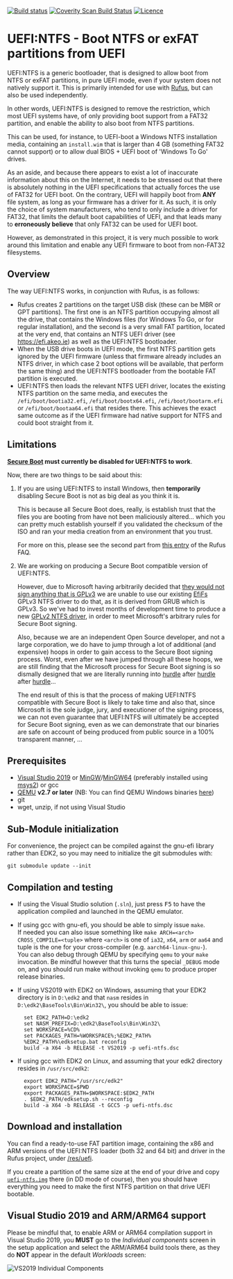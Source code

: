 [![Build status](https://img.shields.io/github/workflow/status/pbatard/uefi-ntfs/Windows%20%28MSVC%20with%20gnu-efi%29%20build.svg?style=flat-square)](https://github.com/pbatard/uefi-ntfs/actions)
[![Coverity Scan Build Status](https://img.shields.io/coverity/scan/23361.svg?style=flat-square)](https://scan.coverity.com/projects/pbatard-uefi-ntfs)
[![Licence](https://img.shields.io/badge/license-GPLv2-blue.svg?style=flat-square)](https://www.gnu.org/licenses/gpl-2.0.en.html)

UEFI:NTFS - Boot NTFS or exFAT partitions from UEFI
===================================================

UEFI:NTFS is a generic bootloader, that is designed to allow boot from NTFS or
exFAT partitions, in pure UEFI mode, even if your system does not natively
support it.
This is primarily intended for use with [Rufus](https://rufus.ie), but can also
be used independently.

In other words, UEFI:NTFS is designed to remove the restriction, which most
UEFI systems have, of only providing boot support from a FAT32 partition, and
enable the ability to also boot from NTFS partitions.

This can be used, for instance, to UEFI-boot a Windows NTFS installation media,
containing an `install.wim` that is larger than 4 GB (something FAT32 cannot
support) or to allow dual BIOS + UEFI boot of 'Windows To Go' drives.

As an aside, and because there appears to exist a lot of inaccurate information
about this on the Internet, it needs to be stressed out that there is absolutely
nothing in the UEFI specifications that actually forces the use of FAT32 for
UEFI boot. On the contrary, UEFI will happily boot from __ANY__ file system,
as long as your firmware has a driver for it. As such, it is only the choice of
system manufacturers, who tend to only include a driver for FAT32, that limits
the default boot capabilities of UEFI, and that leads many to __erroneously
believe__ that only FAT32 can be used for UEFI boot.

However, as demonstrated in this project, it is very much possible to work
around this limitation and enable any UEFI firmware to boot from non-FAT32
filesystems.

## Overview

The way UEFI:NTFS works, in conjunction with Rufus, is as follows:

* Rufus creates 2 partitions on the target USB disk (these can be MBR or GPT
  partitions). The first one is an NTFS partition occupying almost all the
  drive, that contains the Windows files (for Windows To Go, or for regular
  installation), and the second is a very small FAT partition, located at the
  very end, that contains an NTFS UEFI driver (see https://efi.akeo.ie) as well
  as the UEFI:NTFS bootloader.
* When the USB drive boots in UEFI mode, the first NTFS partition gets ignored
  by the UEFI firmware (unless that firmware already includes an NTFS driver,
  in which case 2 boot options will be available, that perform the same thing)
  and the UEFI:NTFS bootloader from the bootable FAT partition is executed.
* UEFI:NTFS then loads the relevant NTFS UEFI driver, locates the existing NTFS
  partition on the same media, and executes the `/efi/boot/bootia32.efi`,
  `/efi/boot/bootx64.efi`, `/efi/boot/bootarm.efi` or `/efi/boot/bootaa64.efi`
  that resides there. This achieves the exact same outcome as if the UEFI
  firmware had native support for NTFS and could boot straight from it.

## Limitations

__[Secure Boot](https://en.wikipedia.org/wiki/Unified_Extensible_Firmware_Interface#Secure_boot)
must currently be disabled for UEFI:NTFS to work__.

Now, there are two things to be said about this:

1. If you are using UEFI:NTFS to install Windows, then __temporarily__ disabling
   Secure Boot is not as big deal as you think it is.

   This is because all Secure Boot does, really, is establish trust that the
   files you are booting from have not been maliciously altered... which you
   can pretty much establish yourself if you validated the checksum of the ISO
   and ran your media creation from an environment that you trust.

   For more on this, please see the second part
   from [this entry](https://github.com/pbatard/rufus/wiki/FAQ#Blah_UEFI_Blah_FAT32_therefore_Rufus_should_Blah)
   of the Rufus FAQ.

2. We are working on producing a Secure Boot compatible version of UEFI:NTFS.

   However, due to Microsoft having arbitrarily decided that
   [they would not sign anything that is GPLv3](https://techcommunity.microsoft.com/t5/hardware-dev-center/updated-uefi-signing-requirements/ba-p/1062916)
   we are unable to use our existing [EfiFs](https://github.com/pbatard/efifs)
   GPLv3 NTFS driver to do that, as it is derived from GRUB which is GPLv3.
   So we've had to invest months of development time to produce a new
   [GPLv2 NTFS driver](https://github.com/pbatard/ntfs-3g), in order to meet
   Microsoft's arbitrary rules for Secure Boot signing.

   Also, because we are an independent Open Source developer, and not a large
   corporation, we do have to jump through a lot of additional (and expensive)
   hoops in order to gain access to the Secure Boot signing process. Worst,
   even after we have jumped through all these hoops, we are still finding that
   the Microsoft process for Secure Boot signing is so dismally designed that
   we are literally running into [hurdle](https://www.microsoftpartnercommunity.com/t5/Feedback-Support-Discussions/Cannot-complete-Hardware-Developer-Program-registration-page/m-p/47832#M2021)
   after [hurdle](https://docs.microsoft.com/en-us/answers/questions/461242/microsoft-allows-sha2-only-signature-algorithm.html)
   after [hurdle](https://user-images.githubusercontent.com/1206968/136803095-004aa10e-0fc4-4e0f-8ef3-84a12f66fa52.png)...

   The end result of this is that the process of making UEFI:NTFS compatible
   with Secure Boot is likely to take time and also that, since Microsoft is
   the sole judge, jury, and executioner of the signing process, we can not
   even guarantee that UEFI:NTFS will ultimately be accepted for Secure Boot
   signing, even as we can demonstrate that our binaries are safe on account
   of being produced from public source in a 100% transparent manner, ...

## Prerequisites

* [Visual Studio 2019](https://www.visualstudio.com/vs/community/) or
  [MinGW](http://www.mingw.org/)/[MinGW64](http://mingw-w64.sourceforge.net/)
  (preferably installed using [msys2](https://sourceforge.net/projects/msys2/))
  or gcc
* [QEMU](http://www.qemu.org) __v2.7 or later__
  (NB: You can find QEMU Windows binaries [here](https://qemu.weilnetz.de/w64/))
* git
* wget, unzip, if not using Visual Studio

## Sub-Module initialization

For convenience, the project can be compiled against the gnu-efi library rather
than EDK2, so you may need to initialize the git submodules with:
```
git submodule update --init
```

## Compilation and testing

* If using the Visual Studio solution (`.sln`), just press <kbd>F5</kbd> to have
the application compiled and launched in the QEMU emulator.

* If using gcc with gnu-efi, you should be able to simply issue `make`.  
If needed you can also issue something like `make ARCH=<arch> CROSS_COMPILE=<tuple>`
where `<arch>` is one of `ia32`, `x64`, `arm` or `aa64` and tuple is the one for
your cross-compiler (e.g. `aarch64-linux-gnu-`).  
You can also debug through QEMU by specifying `qemu` to your `make` invocation.
Be mindful however that this turns the special `_DEBUG` mode on, and you should
run make without invoking `qemu` to produce proper release binaries.

* If using VS2019 with EDK2 on Windows, assuming that your EDK2 directory is in
`D:\edk2` and that `nasm` resides in `D:\edk2\BaseTools\Bin\Win32\`, you should
be able to issue:  

        set EDK2_PATH=D:\edk2
        set NASM_PREFIX=D:\edk2\BaseTools\Bin\Win32\
        set WORKSPACE=%CD%
        set PACKAGES_PATH=%WORKSPACE%;%EDK2_PATH%
        %EDK2_PATH%\edksetup.bat reconfig
        build -a X64 -b RELEASE -t VS2019 -p uefi-ntfs.dsc

* If using gcc with EDK2 on Linux, and assuming that your edk2 directory resides
in `/usr/src/edk2`:  

        export EDK2_PATH="/usr/src/edk2"
        export WORKSPACE=$PWD
        export PACKAGES_PATH=$WORKSPACE:$EDK2_PATH
        . $EDK2_PATH/edksetup.sh --reconfig
        build -a X64 -b RELEASE -t GCC5 -p uefi-ntfs.dsc

## Download and installation

You can find a ready-to-use FAT partition image, containing the x86 and ARM
versions of the UEFI:NTFS loader (both 32 and 64 bit) and driver in the Rufus
project, under [/res/uefi](https://github.com/pbatard/rufus/tree/master/res/uefi).

If you create a partition of the same size at the end of your drive and copy
[`uefi-ntfs.img`](https://github.com/pbatard/rufus/blob/master/res/uefi/uefi-ntfs.img?raw=true)
there (in DD mode of course), then you should have everything you need to make
the first NTFS partition on that drive UEFI bootable.

## Visual Studio 2019 and ARM/ARM64 support

Please be mindful that, to enable ARM or ARM64 compilation support in Visual Studio
2019, you __MUST__ go to the _Individual components_ screen in the setup application
and select the ARM/ARM64 build tools there, as they do __NOT__ appear in the default
_Workloads_ screen:

![VS2019 Individual Components](https://files.akeo.ie/pics/VS2019_Individual_Components.png)
